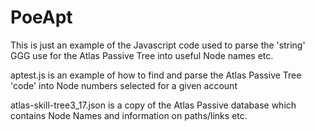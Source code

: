 # PoeApt

This is just an example of the Javascript code used to parse the 'string' GGG use for the Atlas Passive Tree into useful Node names etc.
 
 
aptest.js is an example of how to find and parse the Atlas Passive Tree 'code' into Node numbers selected for a given account


atlas-skill-tree3_17.json is a copy of the Atlas Passive database which contains Node Names and information on paths/links etc.

